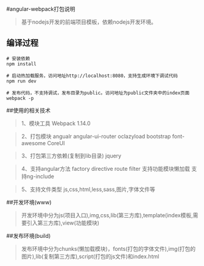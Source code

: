 #angular-webpack打包说明

> 基于nodejs开发的前端项目模板，依赖nodejs开发环境。

## 编译过程
    
``` 
# 安装依赖
npm install

# 启动热加载服务，访问地址http://localhost:8080，支持生成环境下调试代码
npm run dev

# 发布代码，不支持调试，发布目录为public。访问地址为public文件夹中的index页面
webpack -p

```

##使用的相关技术 


>1、模块工具
Webpack 1.14.0

>2、打包模块
angualr 
angular-ui-router 
oclazyload 
bootstrap 
font-awesome 
CoreUI

>3、打包第三方依赖(复制到lib目录)
jquery

>4、支持angular方法
factory
directive
route
filter
支持功能模块懒加载
支持ng-include

>5、支持文件类型
js,css,html,less,sass,图片,字体文件等

##开发环境(www)
>开发环境中分为js(项目入口),img,css,lib(第三方库),template(index模板,需要引入第三方库),view(功能模块)

##发布环境(build)
>发布环境中分为chunks(懒加载模块)，fonts(打包的字体文件),img(打包的图片),lib(复制第三方库),script(打包的js文件)和index.html

